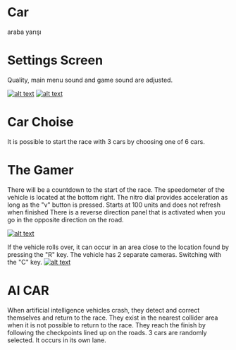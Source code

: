 # Car
araba yarışı

# Settings Screen
Quality, main menu sound and game sound are adjusted. 

[![alt text](https://i9.ytimg.com/vi/oTF4c8kKH0k/mq3.jpg?sqp=CMDG2o8G&rs=AOn4CLDwjwWjA_MuABTgskpCoVbIZEu3og)](https://www.youtube.com/watch?v=oTF4c8kKH0k)
[![alt text](https://i9.ytimg.com/vi/KzMkb5dueHY/mq2.jpg?sqp=CMDG2o8G&rs=AOn4CLA0vO7F8mGl9jYGKDYmu9y5CMh1XA)](https://www.youtube.com/watch?v=KzMkb5dueHY)

# Car Choise
It is possible to start the race with 3 cars by choosing one of 6 cars. 

# The Gamer
There will be a countdown to the start of the race.
The speedometer of the vehicle is located at the bottom right. 
The nitro dial provides acceleration as long as the "v" button is pressed. Starts at 100 units and does not refresh when finished 
There is a reverse direction panel that is activated when you go in the opposite direction on the road. 

[![alt text](https://i9.ytimg.com/vi/P_Sdg6lH8xg/mq2.jpg?sqp=COzI2o8G&rs=AOn4CLANzgmZYMwRUjwiZhaU85HzgQsyVw)](https://www.youtube.com/watch?v=P_Sdg6lH8xg)

If the vehicle rolls over, it can occur in an area close to the location found by pressing the "R" key. 
The vehicle has 2 separate cameras. Switching with the "C" key. 
[![alt text](https://i9.ytimg.com/vi/xJAWYFx1_U8/mq2.jpg?sqp=CJjL2o8G&rs=AOn4CLAToRVTiLpg9oVElN10uX_dFPD4cg)](https://www.youtube.com/watch?v=xJAWYFx1_U8)

# AI CAR
When artificial intelligence vehicles crash, they detect and correct themselves and return to the race. 
They exist in the nearest collider area when it is not possible to return to the race. 
They reach the finish by following the checkpoints lined up on the roads. 
3 cars are randomly selected. It occurs in its own lane. 

